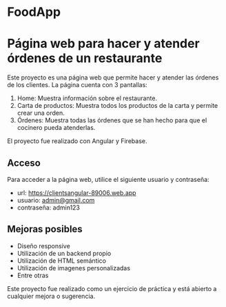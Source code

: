# FoodApp

# Página web para hacer y atender órdenes de un restaurante

Este proyecto es una página web que permite hacer y atender las órdenes de los clientes. La página cuenta con 3 pantallas:

1. Home: Muestra información sobre el restaurante.
2. Carta de productos: Muestra todos los productos de la carta y permite crear una orden.
3. Órdenes: Muestra todas las órdenes que se han hecho para que el cocinero pueda atenderlas.

El proyecto fue realizado con Angular y Firebase.

## Acceso

Para acceder a la página web, utilice el siguiente usuario y contraseña:

- url: https://clientsangular-89006.web.app
- usuario: admin@gmail.com  
- contraseña: admin123

## Mejoras posibles

- Diseño responsive
- Utilización de un backend propio
- Utilización de HTML semántico
- Utilización de imagenes personalizadas
- Entre otras

Este proyecto fue realizado como un ejercicio de práctica y está abierto a cualquier mejora o sugerencia.


